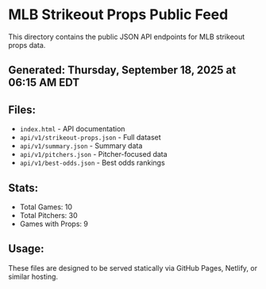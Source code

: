 # MLB Strikeout Props Public Feed

This directory contains the public JSON API endpoints for MLB strikeout props data.

## Generated: Thursday, September 18, 2025 at 06:15 AM EDT

## Files:
- `index.html` - API documentation
- `api/v1/strikeout-props.json` - Full dataset
- `api/v1/summary.json` - Summary data
- `api/v1/pitchers.json` - Pitcher-focused data  
- `api/v1/best-odds.json` - Best odds rankings

## Stats:
- Total Games: 10
- Total Pitchers: 30
- Games with Props: 9

## Usage:
These files are designed to be served statically via GitHub Pages, Netlify, or similar hosting.
